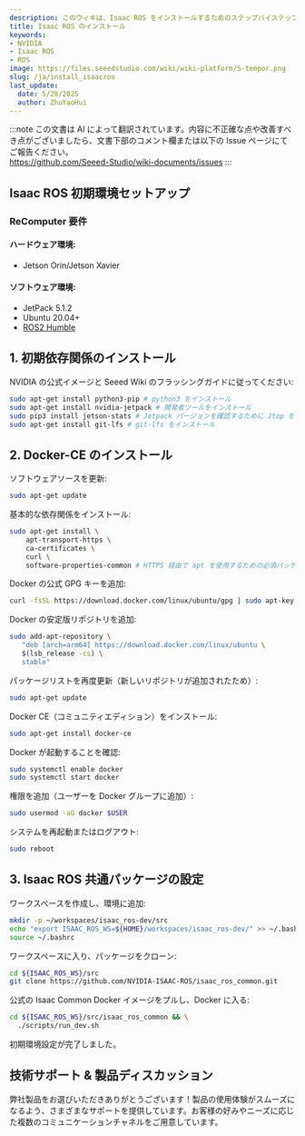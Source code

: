 ```yaml
---
description: このウィキは、Isaac ROS をインストールするためのステップバイステップガイドを提供します。
title: Isaac ROS のインストール
keywords:
- NVIDIA
- Isaac ROS
- ROS
image: https://files.seeedstudio.com/wiki/wiki-platform/S-tempor.png
slug: /ja/install_isaacros
last_update:
  date: 5/28/2025
  author: ZhuYaoHui
---
```


:::note
この文書は AI によって翻訳されています。内容に不正確な点や改善すべき点がございましたら、文書下部のコメント欄または以下の Issue ページにてご報告ください。  
https://github.com/Seeed-Studio/wiki-documents/issues
:::

## Isaac ROS 初期環境セットアップ

### ReComputer 要件
#### ハードウェア環境:
- Jetson Orin/Jetson Xavier

#### ソフトウェア環境:
- JetPack 5.1.2
- Ubuntu 20.04+
- [ROS2 Humble](./ja_Install_ROS2_Humble.md)



## 1. 初期依存関係のインストール
NVIDIA の公式イメージと Seeed Wiki のフラッシングガイドに従ってください:
```bash
sudo apt-get install python3-pip # python3 をインストール
sudo apt-get install nvidia-jetpack # 開発者ツールをインストール
sudo pip3 install jetson-stats # Jetpack バージョンを確認するために Jtop をインストール
sudo apt-get install git-lfs # git-lfs をインストール
```


## 2. Docker-CE のインストール
ソフトウェアソースを更新:
```bash
sudo apt-get update
```

基本的な依存関係をインストール:
```bash
sudo apt-get install \
    apt-transport-https \
    ca-certificates \
    curl \
    software-properties-common # HTTPS 経由で apt を使用するための必須パッケージをインストール
```

Docker の公式 GPG キーを追加:
```bash
curl -fsSL https://download.docker.com/linux/ubuntu/gpg | sudo apt-key add -
```

Docker の安定版リポジトリを追加:
```bash
sudo add-apt-repository \
   "deb [arch=arm64] https://download.docker.com/linux/ubuntu \
   $(lsb_release -cs) \
   stable"
```

パッケージリストを再度更新（新しいリポジトリが追加されたため）:
```bash
sudo apt-get update
```

Docker CE（コミュニティエディション）をインストール:
```bash
sudo apt-get install docker-ce
```

Docker が起動することを確認:
```bash
sudo systemctl enable docker
sudo systemctl start docker
```

権限を追加（ユーザーを Docker グループに追加）:
```bash
sudo usermod -aG docker $USER
```

システムを再起動またはログアウト:
```bash
sudo reboot
```


## 3. Isaac ROS 共通パッケージの設定
ワークスペースを作成し、環境に追加:
```bash
mkdir -p ~/workspaces/isaac_ros-dev/src
echo "export ISAAC_ROS_WS=${HOME}/workspaces/isaac_ros-dev/" >> ~/.bashrc
source ~/.bashrc
```

ワークスペースに入り、パッケージをクローン:
```bash
cd ${ISAAC_ROS_WS}/src
git clone https://github.com/NVIDIA-ISAAC-ROS/isaac_ros_common.git
```

公式の Isaac Common Docker イメージをプルし、Docker に入る:
```bash
cd ${ISAAC_ROS_WS}/src/isaac_ros_common && \
  ./scripts/run_dev.sh
```

初期環境設定が完了しました。


## 技術サポート & 製品ディスカッション

弊社製品をお選びいただきありがとうございます！製品の使用体験がスムーズになるよう、さまざまなサポートを提供しています。お客様の好みやニーズに応じた複数のコミュニケーションチャネルをご用意しています。

<div class="button_tech_support_container">
<a href="https://forum.seeedstudio.com/" class="button_forum"></a> 
<a href="https://www.seeedstudio.com/contacts" class="button_email"></a>
</div>

<div class="button_tech_support_container">
<a href="https://discord.gg/eWkprNDMU7" class="button_discord"></a> 
<a href="https://github.com/Seeed-Studio/wiki-documents/discussions/69" class="button_discussion"></a>
</div>